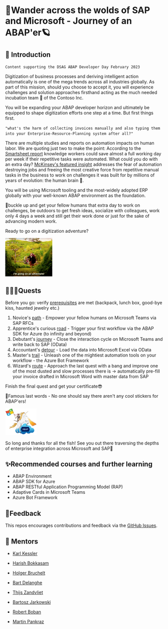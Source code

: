 # 🌌Wander across the wolds of SAP and Microsoft - Journey of an ABAP'er🪐

## 🔭 Introduction

`Content supporting the DSAG ABAP Developer Day February 2023`

Digitization of business processes and deriving intelligent action automatically is one of the mega trends across all industries globally. As part of this mission, should you choose to accept it, you will experience challenges and solution approaches firsthand acting as the much needed incubation team 🐣 of the Contoso Inc.

You will be expanding your ABAP developer horizon and ultimately be equipped to shape digitization efforts one step at a time. But first things first.

`"what's the harm of collecting invoices manually and also typing them into your Enterprise-Resource-Planning system after all?"`

There are multiple studies and reports on automation impacts on human labor. We are quoting just two to make the point: According to the [Smartsheet report](https://www.smartsheet.com/content-center/product-news/automation/workers-waste-quarter-work-week-manual-repetitive-tasks) knowledge workers could save almost a full working day per week if their repetitive tasks were automated. What could you do with an extra day? [McKinsey's featured insight](https://www.mckinsey.com/featured-insights/artificial-intelligence/five-fifty-fear-fear-not) addresses the fear of automation destroying jobs and freeing the most creative force from repetitive manual tasks in the business to work on challenges it was built for by millions of years of evolution: the human brain 🧠.

You will be using Microsoft tooling and the most-widely adopted ERP globally with your well-known ABAP environment as the foundation.

💺buckle up and get your fellow humans that extra day to work on challenges, be outdoors to get fresh ideas, socialize with colleagues, work only 4 days a week and still get their work done or just for the sake of advancing modern work.

Ready to go on a digitization adventure?

<img src="img/giphy.gif" width=150>

## 🧙🏾‍♀️Quests

Before you go: verify [prerequisites](PREREQUISITES.md) are met (backpack, lunch box, good-bye kiss, haunted jewelry etc.)

1. Novice's [path](student/exercise1.md) - Empower your fellow humans on Microsoft Teams via SAP RFCs
2. Apprentice's curious [road](student/exercise2.md) - Trigger your first workflow via the ABAP SDK for Azure (to infinity and beyond)
3. Debutant's [journey](student/exercise3.md) - Close the interaction cycle on Microsoft Teams and write back to SAP (OData)
4. Accountant's [detour](student/exercise4.md) - Load the data into Microsoft Excel via OData
5. Master's [trail](student/exercise5.md) - Unleash one of the mightiest automation tools on your workflow - the Azure Bot Framework
6. Wizard's [route](student/exercise6.md) - Approach the last quest with a bang and improve one of the most dusted and slow processes there is -> automatically pre-fill your invoice drafted in Microsoft Word with master data from SAP

Finish the final quest and get your certificate😎

🎉Famous last words - No one should say there aren't any cool stickers for ABAP'ers!

<img src="img/abap-ninja.png" width=100>

So long and thanks for all the fish! See you out there traversing the depths of enterprise integration across Microsoft and SAP🌠

## ✨Recommended courses and further learning

- ABAP Environment
- ABAP SDK for Azure
- ABAP RESTful Application Programming Model (RAP)
- Adaptive Cards in Microsoft Teams
- Azure Bot Framework

## 📢Feedback

This repos encourages contributions and feedback via the [GitHub Issues](https://github.com/MartinPankraz/ABAP-Developer-Day/issues/new/choose).

## 🚸 Mentors

- [Karl Kessler](https://www.linkedin.com/in/karl-kessler-1a9b353/)
- [Harish Bokkasam](https://www.linkedin.com/in/bokkasam-harish/)

- [Holger Bruchelt](https://www.linkedin.com/in/holger-bruchelt/)
- [Bart Delanghe](https://www.linkedin.com/in/bart-delanghe/)
- [Thijs Zandvliet](https://www.linkedin.com/in/thijszandvliet/)
- [Bartosz Jarkowski](https://www.linkedin.com/in/bartosz-jarkowski/)
- [Robert Boban](https://www.linkedin.com/in/rboban/)
- [Martin Pankraz](https://www.linkedin.com/in/martin-pankraz/)
